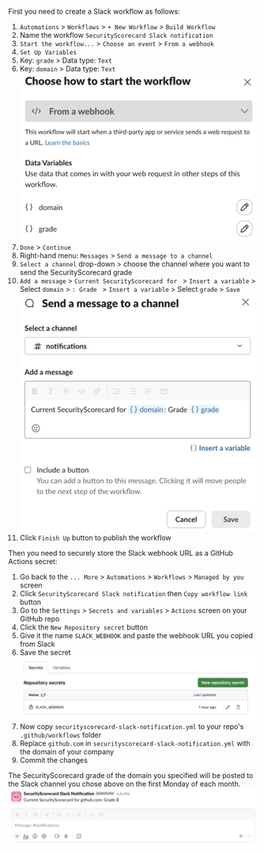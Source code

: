 First you need to create a Slack workflow as follows:
1. `Automations` > `Workflows` > `+ New Workflow` > `Build Workflow`
2. Name the workflow `SecurityScorecard Slack notification`
3. `Start the workflow...` > `Choose an event` > `From a webhook`
4. `Set Up Variables`
5.  Key: `grade` > Data type: `Text`
6.  Key: `domain` > Data type: `Text`
![ScreenShot](static/screenshot-1.png)
7. `Done` > `Continue`
8. Right-hand menu: `Messages` > `Send a message to a channel`
9. `Select a channel` drop-down > choose the channel where you want to send the SecurityScorecard grade
10. `Add a message` > `Current SecurityScorecard for ` > `Insert a variable` > Select `domain` > `: Grade ` > `Insert a variable` > Select `grade` > `Save`
![ScreenShot](static/screenshot-2.png)
11. Click `Finish Up` button to publish the workflow

Then you need to securely store the Slack webhook URL as a GitHub Actions secret:
1. Go back to the `... More` > `Automations` > `Workflows` > `Managed by you` screen
2. Click `SecurityScorecard Slack notification` then `Copy workflow link` button
3. Go to the `Settings` > `Secrets and variables` > `Actions` screen on your GitHub repo
4. Click the `New Repository secret` button
5. Give it the name `SLACK_WEBHOOK` and paste the webhook URL you copied from Slack
6. Save the secret
![ScreenShot](static/screenshot-3.png)
7. Now copy `securityscorecard-slack-notification.yml` to your repo's `.github/workflows` folder
8. Replace `github.com` in `securityscorecard-slack-notification.yml` with the domain of your company
9. Commit the changes

The SecurityScorecard grade of the domain you specified will be posted to the Slack channel you chose above on the first Monday of each month.
![ScreenShot](static/screenshot-4.png)
